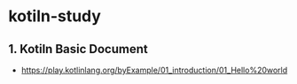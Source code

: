 # kotiln-study


## 1. Kotiln Basic Document
- https://play.kotlinlang.org/byExample/01_introduction/01_Hello%20world
